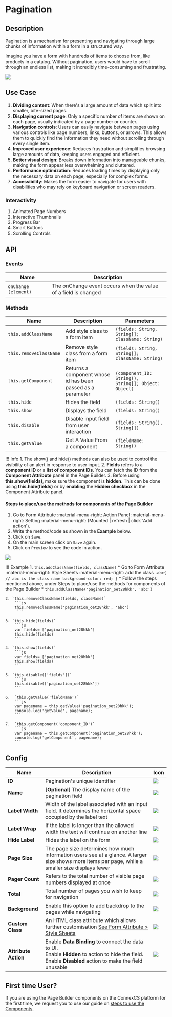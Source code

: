 # Pagination

## Description

Pagination is a mechanism for presenting and navigating through large chunks of information within a form in a structured way.

Imagine you have a form with hundreds of items to choose from, like products in a catalog. Without pagination, users would have to scroll through an endless list, making it incredibly time-consuming and frustrating.

<img src= "/apps/components/img/pagination.png">

## Use Case

1. **Dividing content**: When there's a large amount of data which split into smaller, bite-sized pages.
2. **Displaying current page**: Only a specific number of items are shown on each page, usually indicated by a page number or counter.
3. **Navigation controls**: Users can easily navigate between pages using various controls like page numbers, links, buttons, or arrows. This allows them to quickly find the information they need without scrolling through every single item.
4. **Improved user experience**: Reduces frustration and simplifies browsing large amounts of data, keeping users engaged and efficient.
5. **Better visual design**: Breaks down information into manageable chunks, making the form appear less overwhelming and cluttered.
6. **Performance optimization**: Reduces loading times by displaying only the necessary data on each page, especially for complex forms.
7. **Accessibility**: Makes the form easier to navigate for users with disabilities who may rely on keyboard navigation or screen readers.

### Interactivity

1. Animated Page Numbers
2. Interactive Thumbnails
3. Progress Bar
4. Smart Buttons
5. Scrolling Controls

## API

### Events

| **Name**| **Description**|
|---------|----------------|
| `onChange (element)`| The onChange event occurs when the value of a field is changed|

### Methods

| **Name**| **Description**|**Parameters**|
|----------|---------------|--------------|
|`this.addClassName`|Add style class to a form item|`(fields: String, String[]; className: String)`|
|`this.removeClassName`|Remove style class from a form item|`(fields: String, String[]; className: String)`|
|`this.getComponent`|Returns a component whose id has been passed as a parameter|`(component_ID: String(), String[]; Object: Object)`|
|`this.hide`|Hides the field|`(fields: String()`|
|`this.show`|Displays the field|`(fields: String()`|
| `this.disable`| Disable input field from user interaction|`(fields: String(), String[])`|
|`this.getValue`|Get A Value From a component|`(fieldName: String()`|

!!! Info
    1. The show() and hide() methods can also be used to control the visibility of an alert in response to user input.
    2. **Fields** refers to a **component ID** or a **list of component IDs**. You can fetch the ID from the **Component Attribute** panel in the Page Builder.
    3. Before using **this.show(fields)**, make sure the component is **hidden**. This can be done using **this.hide(fields)** or by **enabling** the **Hidden checkbox** in the Component Attribute panel.

#### Steps to place/use the methods for components of the Page Builder

1. Go to Form Attribute :material-menu-right: Action Panel :material-menu-right: Setting :material-menu-right: (Mounted | refresh | click 'Add action').
2. Write the method/code as shown in the **Example** below.
3. Click on `Save`.
4. On the main screen click on `Save` again.
5. Click on `Preview` to see the code in action.
<img src= "/apps/components/img/check1.png">

!!! Example
    1. `this.addClassName(fields, className)`
          * Go to Form Attribute :material-menu-right: Style Sheets :material-menu-right: add the class
            ```
            .abc{ // abc is the class name
            background-color: red;
            }
            ```
          * Follow the steps mentioned above, under Steps to place/use the methods for components of the Page Builder
          * ```
            this.addClassName('pagination_oet28hkk', 'abc')
            ```

    2. `this.removeClassName(fields, className)`
        ```js
        this.removeClassName('pagination_oet28hkk', 'abc')
         ```
    
    3. `this.hide(fields)`
        ```js
        var fields= ['pagination_oet28hkk']
        this.hide(fields)
        ```
    
    4. `this.show(fields)`
        ```js
        var fields= ['pagination_oet28hkk']
        this.show(fields)
        ```
    
    5. `this.disable(['fields'])`
        ```js
        this.disable(['pagination_oet28hkk'])
        ```
    
    6.  `this.getValue('fieldName')`
        ```js
        var pagename = this.getValue('pagination_oet28hkk');
        console.log('getValue', pagename);
        ```
    
    7.  `this.getComponent('component_ID')`
        ```js
        var pagename = this.getComponent('pagination_oet28hkk');
        console.log('getComponent', pagename);
        ```

## Config

| **Name**|**Description**|**Icon**|
|---------|---------------|--------|
|**ID**| Pagination's unique identifier|<img src= "/apps/components/img/input_id.png">|
|**Name**| [**Optional**] The display name of the pagination field|<img src= "/apps/components/img/checkbox_name.png">|
|**Label Width**|Width of the label associated with an input field. It determines the horizontal space occupied by the label text|<img src= "/apps/components/img/input_labelwidth1.png">|
|**Label Wrap**| If the label is longer than the allowed width the text will continue on another line|<img src= "/apps/components/img/input_labelwrap1.png">|
|**Hide Label**| Hides the label on the form|<img src= "/apps/components/img/input_hidelabel.png">|
|**Page Size**|The page size determines how much information users see at a glance. A larger size shows more items per page, while a smaller size displays fewer|<img src= "/apps/components/img/pagination_pagesize.png">|
|**Pager Count**| Refers to the total number of visible page numbers displayed at once|<img src= "/apps/components/img/pagination_pagercount.png">|
|**Total**| Total number of pages you wish to keep for navigation|<img src= "/apps/components/img/pagination_total.png">|
|**Background**|Enable this option to add backdrop to the pages while navigating|<img src= "/apps/components/img/pagination_background.png">|
|**Custom Class**| An HTML class attribute which allows further customisation [See Form Attribute > Style Sheets](https://bani-appsection--connexcs-docs.netlify.app/apps/page-builder/#form-attribute)|<img src= "/apps/components/img/input_customclass.png">|
|**Attribute Action**|Enable **Data Binding** to connect the data to UI. <br> Enable **Hidden** to action to hide the field. <br> Enable **Disabled** action to make the field unusable|<img src= "/apps/components/img/checkbox_attributeaction.png">|

## First time User?

If you are using the Page Builder components on the ConnexCS platform for the first time, we request you to use our guide on <a href="https://bani-appsection--connexcs-docs.netlify.app/apps/page-builder/#steps-to-use-components-in-the-page-builder" target="_blank">steps to use the Components</a>.